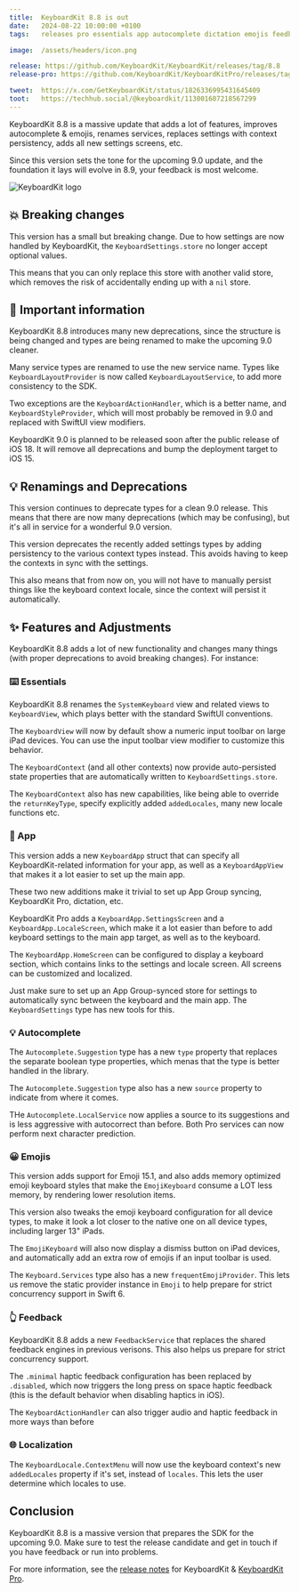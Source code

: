 ```yaml
---
title:  KeyboardKit 8.8 is out
date:   2024-08-22 10:00:00 +0100
tags:   releases pro essentials app autocomplete dictation emojis feedback layout settings

image:  /assets/headers/icon.png

release: https://github.com/KeyboardKit/KeyboardKit/releases/tag/8.8
release-pro: https://github.com/KeyboardKit/KeyboardKitPro/releases/tag/8.8

tweet:  https://x.com/GetKeyboardKit/status/1826336995431645409
toot:   https://techhub.social/@keyboardkit/113001607218567299
---
```


KeyboardKit 8.8 is a massive update that adds a lot of features, improves autocomplete & emojis, renames services, replaces settings with context persistency, adds all new settings screens, etc.

Since this version sets the tone for the upcoming 9.0 update, and the foundation it lays will evolve in 8.9, your feedback is most welcome.

![KeyboardKit logo]({{page.image}})


## 💥 Breaking changes

This version has a small but breaking change. Due to how settings are now handled by KeyboardKit, the `KeyboardSettings.store` no longer accept optional values. 

This means that you can only replace this store with another valid store, which removes the risk of accidentally ending up with a `nil` store.


## 🚨 Important information

KeyboardKit 8.8 introduces many new deprecations, since the structure is being changed and types are being renamed to make the upcoming 9.0 cleaner.

Many service types are renamed to use the new service name. Types like `KeyboardLayoutProvider` is now called `KeyboardLayoutService`, to add more consistency to the SDK.

Two exceptions are the `KeyboardActionHandler`, which is a better name, and `KeyboardStyleProvider`, which will most probably be removed in 9.0 and replaced with SwiftUI view modifiers.

KeyboardKit 9.0 is planned to be released soon after the public release of iOS 18. It will remove all deprecations and bump the deployment target to iOS 15.


## 💡 Renamings and Deprecations

This version continues to deprecate types for a clean 9.0 release. This means that there are now many deprecations (which may be confusing), but it's all in service for a wonderful 9.0 version.

This version deprecates the recently added settings types by adding persistency to the various context types instead. This avoids having to keep the contexts in sync with the settings.

This also means that from now on, you will not have to manually persist things like the keyboard context locale, since the context will persist it automatically.


## ✨ Features and Adjustments

KeyboardKit 8.8 adds a lot of new functionality and changes many things (with proper deprecations to avoid breaking changes). For instance:

### ⌨️ Essentials

KeyboardKit 8.8 renames the `SystemKeyboard` view and related views to `KeyboardView`, which plays better with the standard SwiftUI conventions.

The `KeyboardView` will now by default show a numeric input toolbar on large iPad devices. You can use the input toolbar view modifier to customize this behavior.

The `KeyboardContext` (and all other contexts) now provide auto-persisted state properties that are automatically written to `KeyboardSettings.store`.

The `KeyboardContext` also has new capabilities, like being able to override the `returnKeyType`, specify explicitly added `addedLocales`, many new locale functions etc.


### 📱 App

This version adds a new `KeyboardApp` struct that can specify all KeyboardKit-related information for your app, as well as a `KeyboardAppView` that makes it a lot easier to set up the main app.

These two new additions make it trivial to set up App Group syncing, KeyboardKit Pro, dictation, etc.


KeyboardKit Pro adds a `KeyboardApp.SettingsScreen` and a `KeyboardApp.LocaleScreen`, which make it a lot easier than before to add keyboard settings to the main app target, as well as to the keyboard.

The `KeyboardApp.HomeScreen` can be configured to display a keyboard section, which contains links to the settings and locale screen. All screens can be customized and localized.

Just make sure to set up an App Group-synced store for settings to automatically sync between the keyboard and the main app. The `KeyboardSettings` type has new tools for this.

### 💡 Autocomplete

The `Autocomplete.Suggestion` type has a new `type` property that replaces the separate boolean type properties, which menas that the type is better handled in the library.

The `Autocomplete.Suggestion` type also has a new `source` property to indicate from where it comes.

THe `Autocomplete.LocalService` now applies a source to its suggestions and is less aggressive with autocorrect than before. Both Pro services can now perform next character prediction.

### 😀 Emojis

This version adds support for Emoji 15.1, and also adds memory optimized emoji keyboard styles that make the `EmojiKeyboard` consume a LOT less memory, by rendering lower resolution items. 

This version also tweaks the emoji keyboard configuration for all device types, to make it look a lot closer to the native one on all device types, including larger 13" iPads.

The `EmojiKeyboard` will also now display a dismiss button on iPad devices, and automatically add an extra row of emojis if an input toolbar is used.

The `Keyboard.Services` type also has a new `frequentEmojiProvider`. This lets us remove the static provider instance in `Emoji` to help prepare for strict concurrency support in Swift 6.

### 👆 Feedback

KeyboardKit 8.8 adds a new `FeedbackService` that replaces the shared feedback engines in previous verisons. This also helps us prepare for strict concurrency support.

The `.minimal` haptic feedback configuration has been replaced by `.disabled`, which now triggers the long press on space haptic feedback (this is the default behavior when disabling haptics in iOS).

The `KeyboardActionHandler` can also trigger audio and haptic feedback in more ways than before

### 🌐 Localization

The `KeyboardLocale.ContextMenu` will now use the keyboard context's new `addedLocales` property if it's set, instead of `locales`. This lets the user determine which locales to use.


## Conclusion

KeyboardKit 8.8 is a massive version that prepares the SDK for the upcoming 9.0. Make sure to test the release candidate and get in touch if you have feedback or run into problems.

For more information, see the [release notes]({{page.release}}) for KeyboardKit & [KeyboardKit Pro]({{page.release-pro}}).